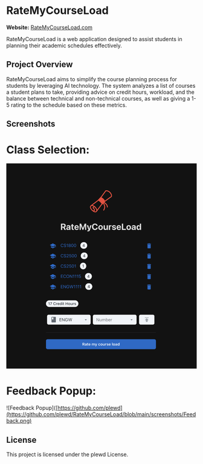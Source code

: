 # RateMyCourseLoad
**Website:** [RateMyCourseLoad.com](http://ratemycourseload.com)

RateMyCourseLoad is a web application designed to assist students in planning their academic schedules effectively.

## Project Overview

RateMyCourseLoad aims to simplify the course planning process for students by leveraging AI technology.
The system analyzes a list of courses a student plans to take, providing advice on credit hours, workload, and the balance between technical and non-technical courses, as well as giving a 1-5 rating to the schedule based on these metrics.

## Screenshots
# Class Selection:

![Course Selection](https://github.com/plewd/RateMyCourseLoad/blob/main/screenshots/Course%20Selection.png)

# Feedback Popup:

![Feedback Popup]([https://github.com/plewd](https://github.com/plewd/RateMyCourseLoad/blob/main/screenshots/Feedback.png)

## License

This project is licensed under the plewd License.
